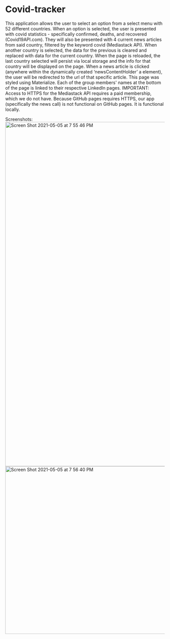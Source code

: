 # Covid-tracker

This application allows the user to select an option from a select menu with 52 different countries. 
When an option is selected, the user is presented with covid statistics - specifically confirmed, deaths, and recovered (Covid19API.com).
They will also be presented with 4 current news articles from said country, filtered by the keyword covid (Mediastack API).
When another country is selected, the data for the previous is cleared and replaced with data for the current country. 
When the page is reloaded, the last country selected will persist via local storage and the info for that country will be displayed on the page.
When a news article is clicked (anywhere within the dynamically created ‘newsContentHolder’ a element), the user will be redirected to the url of that specific article.
This page was styled using Materialize.
Each of the group members' names at the bottom of the page is linked to their respective LinkedIn pages.
IMPORTANT: Access to HTTPS for the Mediastack API requires a paid membership, which we do not have. Because GitHub pages requires HTTPS, our app (specifically the news call) is not functional on GitHub pages. It is functional locally.

Screenshots:
<img width="1088" alt="Screen Shot 2021-05-05 at 7 55 46 PM" src="https://user-images.githubusercontent.com/79947732/117235686-0a2c0700-addc-11eb-8628-871a56c9efab.png">
<img width="530" alt="Screen Shot 2021-05-05 at 7 56 40 PM" src="https://user-images.githubusercontent.com/79947732/117235695-0c8e6100-addc-11eb-9d4c-ade189c978aa.png">

